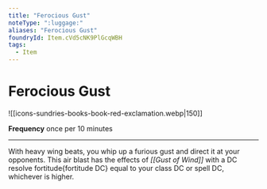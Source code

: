 ```yaml
---
title: "Ferocious Gust"
noteType: ":luggage:"
aliases: "Ferocious Gust"
foundryId: Item.cVd5cNK9PlGcqWBH
tags:
  - Item
---
```


# Ferocious Gust
![[icons-sundries-books-book-red-exclamation.webp|150]]

**Frequency** once per 10 minutes

* * *

With heavy wing beats, you whip up a furious gust and direct it at your opponents. This air blast has the effects of _[[Gust of Wind]]_ with a DC resolve fortitude{fortitude DC} equal to your class DC or spell DC, whichever is higher.
